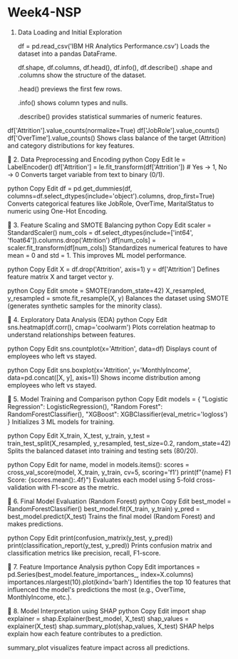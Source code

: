 # Week4-NSP

1. Data Loading and Initial Exploration

   df = pd.read_csv('IBM HR Analytics Performance.csv')
   Loads the dataset into a pandas DataFrame.

   df.shape, df.columns, df.head(), df.info(), df.describe()
  .shape and .columns show the structure of the dataset.

   .head() previews the first few rows.

    .info() shows column types and nulls.

   .describe() provides statistical summaries of numeric features.

 
df['Attrition'].value_counts(normalize=True)
df['JobRole'].value_counts()
df['OverTime'].value_counts()
Shows class balance of the target (Attrition) and category distributions for key features.

🔹 2. Data Preprocessing and Encoding
python
Copy
Edit
le = LabelEncoder()
df['Attrition'] = le.fit_transform(df['Attrition'])  # Yes → 1, No → 0
Converts target variable from text to binary (0/1).

python
Copy
Edit
df = pd.get_dummies(df, columns=df.select_dtypes(include='object').columns, drop_first=True)
Converts categorical features like JobRole, OverTime, MaritalStatus to numeric using One-Hot Encoding.

🔹 3. Feature Scaling and SMOTE Balancing
python
Copy
Edit
scaler = StandardScaler()
num_cols = df.select_dtypes(include=['int64', 'float64']).columns.drop('Attrition')
df[num_cols] = scaler.fit_transform(df[num_cols])
Standardizes numerical features to have mean = 0 and std = 1. This improves ML model performance.

python
Copy
Edit
X = df.drop('Attrition', axis=1)
y = df['Attrition']
Defines feature matrix X and target vector y.

python
Copy
Edit
smote = SMOTE(random_state=42)
X_resampled, y_resampled = smote.fit_resample(X, y)
Balances the dataset using SMOTE (generates synthetic samples for the minority class).

🔹 4. Exploratory Data Analysis (EDA)
python
Copy
Edit
sns.heatmap(df.corr(), cmap='coolwarm')
Plots correlation heatmap to understand relationships between features.

python
Copy
Edit
sns.countplot(x='Attrition', data=df)
Displays count of employees who left vs stayed.

python
Copy
Edit
sns.boxplot(x='Attrition', y='MonthlyIncome', data=pd.concat([X, y], axis=1))
Shows income distribution among employees who left vs stayed.

🔹 5. Model Training and Comparison
python
Copy
Edit
models = {
    "Logistic Regression": LogisticRegression(),
    "Random Forest": RandomForestClassifier(),
    "XGBoost": XGBClassifier(eval_metric='logloss')
}
Initializes 3 ML models for training.

python
Copy
Edit
X_train, X_test, y_train, y_test = train_test_split(X_resampled, y_resampled, test_size=0.2, random_state=42)
Splits the balanced dataset into training and testing sets (80/20).

python
Copy
Edit
for name, model in models.items():
    scores = cross_val_score(model, X_train, y_train, cv=5, scoring='f1')
    print(f"{name} F1 Score: {scores.mean():.4f}")
Evaluates each model using 5-fold cross-validation with F1-score as the metric.

🔹 6. Final Model Evaluation (Random Forest)
python
Copy
Edit
best_model = RandomForestClassifier()
best_model.fit(X_train, y_train)
y_pred = best_model.predict(X_test)
Trains the final model (Random Forest) and makes predictions.

python
Copy
Edit
print(confusion_matrix(y_test, y_pred))
print(classification_report(y_test, y_pred))
Prints confusion matrix and classification metrics like precision, recall, F1-score.

🔹 7. Feature Importance Analysis
python
Copy
Edit
importances = pd.Series(best_model.feature_importances_, index=X.columns)
importances.nlargest(10).plot(kind='barh')
Identifies the top 10 features that influenced the model's predictions the most (e.g., OverTime, MonthlyIncome, etc.).

🔹 8. Model Interpretation using SHAP
python
Copy
Edit
import shap
explainer = shap.Explainer(best_model, X_test)
shap_values = explainer(X_test)
shap.summary_plot(shap_values, X_test)
SHAP helps explain how each feature contributes to a prediction.

summary_plot visualizes feature impact across all predictions.

